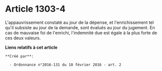 # Article 1303-4

L'appauvrissement constaté au jour de la dépense, et l'enrichissement tel qu'il subsiste au jour de la demande, sont évalués
au jour du jugement. En cas de mauvaise foi de l'enrichi, l'indemnité due est égale à la plus forte de ces deux valeurs.

**Liens relatifs à cet article**

	**Créé par**:

	  - Ordonnance n°2016-131 du 10 février 2016 - art. 2
